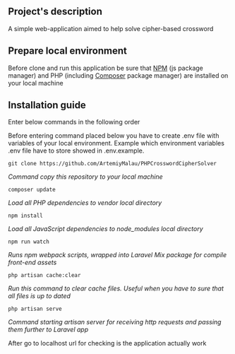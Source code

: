 ## Project's description

A simple web-application aimed to help solve cipher-based crossword


## Prepare local environment

Before clone and run this application be sure that [NPM](https://www.npmjs.com/) (js package manager) and PHP (including [Composer](https://getcomposer.org/) package manager) are installed on your local machine

## Installation guide

Enter below commands in the following order

Before entering command placed below you have to create .env file with variables of your local environment.
Example which environment variables .env file have to store showed in .env.example.


```
git clone https://github.com/ArtemiyMalau/PHPCrosswordCipherSolver
```
*Command copy this repository to your local machine*

```
composer update
```
*Load all PHP dependencies to vendor local directory*

```
npm install
```
*Load all JavaScript dependencies to node_modules local directory*

```
npm run watch
```
*Runs npm webpack scripts, wrapped into Laravel Mix package for compile front-end assets*

```
php artisan cache:clear
```
*Run this command to clear cache files. Useful when you have to sure that all files is up to dated*

```
php artisan serve
```
*Command starting artisan server for receiving http requests and passing them further to Laravel app*


After go to localhost url for checking is the application actually work